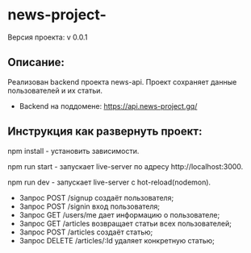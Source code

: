 # news-project-

Версия проекта: v 0.0.1

## Описание:
Реализован backend проекта news-api. Проект сохраняет данные пользователей и их статьи.

* Backend на поддомене: https://api.news-project.gq/

## Инструкция как развернуть проект:

npm install - установить зависимости.

npm run start - запускает live-server по адресу http://localhost:3000.

npm run dev - запускает live-server с hot-reload(nodemon).

* Запрос POST /signup создаёт пользователя;
* Запрос POST /signin вход пользователя;
* Запрос GET /users/me дает информацию о пользователе;
* Запрос GET /articles возвращает статьи всех пользователей;
* Запрос POST /articles создаёт статью;
* Запрос DELETE /articles/:Id удаляет конкретную статью;
